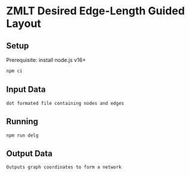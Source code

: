 # ZMLT Desired Edge-Length Guided Layout

## Setup

Prerequisite: install node.js v16+

```bash
npm ci
```

## Input Data

```
dot formated file containing nodes and edges
```

## Running

```
npm run delg
```

## Output Data

```
Outputs graph coordinates to form a network
```
